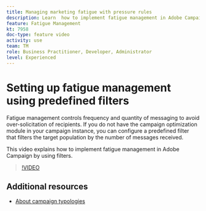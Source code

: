```yaml
---
title: Managing marketing fatigue with pressure rules
description: Learn  how to implement fatigue management in Adobe Campaign by using filters.
feature: Fatigue Management
kt: 7958
doc-type: feature video
activity: use
team: TM
role: Business Practitioner, Developer, Administrator
level: Experienced
---
```


# Setting up fatigue management using predefined filters

Fatigue management controls frequency and quantity of messaging to avoid over-solicitation of recipients. If you do not have the campaign optimization module in your campaign instance, you can configure a predefined filter that filters the target population by the number of messages received.

This video explains how to implement fatigue management in Adobe Campaign by using filters.

>[!VIDEO](https://video.tv.adobe.com/v/25091?quality=12)

## Additional resources

* [About campaign typologies](https://experienceleague.adobe.com/docs/campaign-classic/using/orchestrating-campaigns/campaign-optimization/about-campaign-typologies.html?lang=en)
